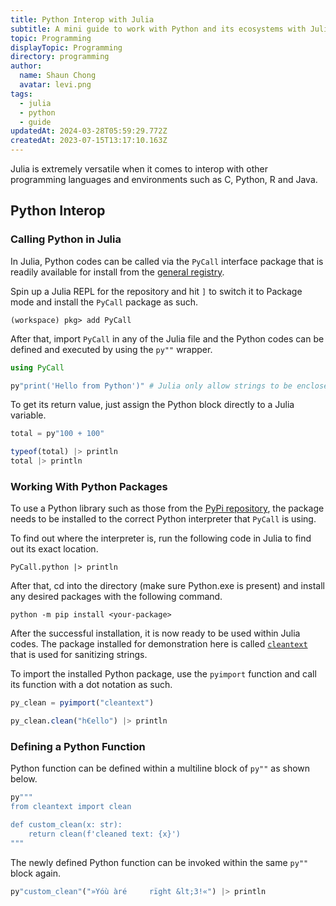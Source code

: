 ```yaml
---
title: Python Interop with Julia
subtitle: A mini guide to work with Python and its ecosystems with Julia
topic: Programming
displayTopic: Programming
directory: programming
author:
  name: Shaun Chong
  avatar: levi.png
tags:
  - julia
  - python
  - guide
updatedAt: 2024-03-28T05:59:29.772Z
createdAt: 2023-07-15T13:17:10.163Z
---
```


Julia is extremely versatile when it comes to interop with other programming languages and environments such as C, Python, R and Java.

## Python Interop

### Calling Python in Julia

In Julia, Python codes can be called via the `PyCall` interface package that is readily available for install from the [general registry](https://github.com/JuliaRegistries/General).

Spin up a Julia REPL for the repository and hit `]` to switch it to Package mode and install the `PyCall` package as such.

```
(workspace) pkg> add PyCall
```

After that, import `PyCall` in any of the Julia file and the Python codes can be defined and executed by using the `py""` wrapper.

```jl
using PyCall

py"print('Hello from Python')" # Julia only allow strings to be enclosed with double quotes
```

To get its return value, just assign the Python block directly to a Julia variable.

```jl
total = py"100 + 100"

typeof(total) |> println
total |> println
```

### Working With Python Packages

To use a Python library such as those from the [PyPi repository](https://pypi.org/), the package needs to be installed to the correct Python interpreter that `PyCall` is using.

To find out where the interpreter is, run the following code in Julia to find out its exact location.

```
PyCall.python |> println
```

After that, cd into the directory (make sure Python.exe is present) and install any desired packages with the following command.

```
python -m pip install <your-package>
```

After the successful installation, it is now ready to be used within Julia codes. The package installed for demonstration here is called [`cleantext`](https://pypi.org/project/clean-text/) that is used for sanitizing strings.

To import the installed Python package, use the `pyimport` function and call its function with a dot notation as such.

```jl
py_clean = pyimport("cleantext")

py_clean.clean("h€ello") |> println
```

### Defining a Python Function

Python function can be defined within a multiline block of `py""` as shown below.

```jl
py"""
from cleantext import clean

def custom_clean(x: str):
    return clean(f'cleaned text: {x}')
"""
```

The newly defined Python function can be invoked within the same `py""` block again.

```jl
py"custom_clean"("»Yóù àré     rïght &lt;3!«") |> println
```
